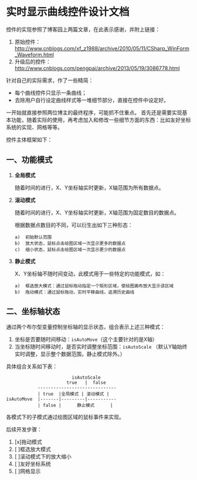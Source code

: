 # 实时显示曲线控件设计文档 #

控件的实现参照了博客园上两篇文章，在此表示感谢，并附上链接：

1. 原始控件：http://www.cnblogs.com/xf_z1988/archive/2010/05/11/CSharp_WinForm_Waveform.html
2. 升级后的控件：http://www.cnblogs.com/pengpai/archive/2013/05/19/3086778.html

针对自己的实际需求，作了一些精简：
 
 + 每个曲线控件只显示一条曲线；
 + 去除用户自行设定曲线样式等一堆细节部分，直接在控件中设定好。

一开始就直接参照两位博主的最终程序，可能抓不住重点。
首先还是需要实现基本功能，随着实际的使用，再考虑加入和修改一些细节方面的东西：比如友好坐标系统的实现、网格等等。

控件主体框架如下：
## 一、功能模式 ##
1.	**全局模式**

	随着时间的进行，X、Y坐标轴实时更新，X轴范围为所有数据点。

2.	**滚动模式**

	随着时间的进行，X、Y坐标轴实时更新，X轴范围为固定数目的数据点。

	根据数据点数目的不同，可以衍生出如下三种形态：

		a)	初始默认范围
		b)	放大状态，鼠标点击绘图区域一次显示更多的数据点
		c)	缩小状态，鼠标点击绘图区域一次显示更少的数据点

3.	**静止模式**

	X、Y坐标轴不随时间变动，此模式用于一些特定的功能模式，如：

		a)	框选放大模式：通过鼠标拖动指定一个矩形区域，使绘图画布放大显示该区域
		b)	拖动模式：通过鼠标拖动，实时平移曲线，追溯历史曲线

## 二、坐标轴状态 ##

通过两个布尔型变量控制坐标轴的显示状态，组合表示上述三种模式：

1.	坐标是否要随时间移动：`isAutoMove`（这个主要针对的是X轴）
2.	当坐标随时间移动时，是否实时调整坐标范围：`isAutoScale`
（默认Y轴始终实时调整，显示整个数据范围，静止模式除外。）

具体组合关系如下表：

							 isAutoScale
						   true	  |  false
				------------------------------
				| true	|全局模式 |	滚动模式 |
	isAutoMove	|-------|---------|-----------
				| false	|	   静止模式		 |

各模式下的子模式通过绘图区域的鼠标事件来实现。

后续开发步骤：

1.	[x]拖动模式
2.	[ ]框选放大模式
3.	[ ]滚动模式下的放大缩小
4.	[ ]友好坐标系统
5.	[ ]网格显示

